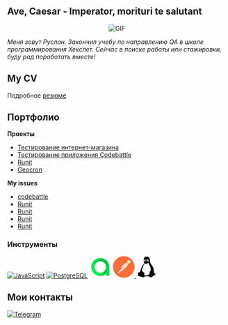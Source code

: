 ## Ave, Caesar - Imperator, morituri te salutant

<div align="center">
  
![GIF](https://media.giphy.com/media/i7syEG8zEgBzThfcBB/giphy.gif)

</div>

_Меня зовут Руслан.
Закончил учебу по направлению QA в школе программирования Хекслет. Сейчас в поиске работы или стажировки, буду рад поработать вместе!_ 

## My CV
Подробное [резюме](https://cv.hexlet.io/ru/resumes/2499)

## Портфолио
**Проекты**
  * [Тестирование интернет-магазина](https://github.com/AavadaKedavra/qa-engineer-project-84)
  * [Тестирование приложения Codebattle](https://github.com/AavadaKedavra/qa-engineer-project-85)
  * [Runit](https://github.com/AavadaKedavra/runit)
  * [Geocron](https://github.com/hexlet-components/ru-my-first-issue/issues/53)

**My issues**
* [codebattle](https://github.com/hexlet-codebattle/codebattle/issues/1430)
* [Runit](https://github.com/hexlet-rus/runit/issues/282)
* [Runit](https://github.com/hexlet-rus/runit/issues/283)
* [Runit](https://github.com/hexlet-rus/runit/issues/284)
* [Runit](https://github.com/hexlet-rus/runit/issues/285)
  
### Инструменты

<p align="left">
<a href="https://developer.mozilla.org/en-US/docs/Web/JavaScript" target="_blank" rel="noreferrer"><img src="https://raw.githubusercontent.com/danielcranney/readme-generator/main/public/icons/skills/javascript-colored.svg" width="50" height="50" alt="JavaScript" /></a>
<a href="https://www.postgresql.org/" target="_blank" rel="noreferrer"><img src="https://raw.githubusercontent.com/danielcranney/readme-generator/main/public/icons/skills/postgresql-colored.svg" width="50" height="50" alt="PostgreSQL" /></a>
<a href="https://qameta.io/" target="_blank" rel="noreferrer"><img src="https://github.com/AavadaKedavra/AavadaKedavra/blob/main/logo.svg" width="50" height="50" alt="AllureTestops" /></a> 
<a href="https://www.postman.com/">
<img src="https://github.com/qajenna/qajenna/blob/main/icons/Postman.png" alt="Postman" width="50" height="50" /> </a>
<a href="https://ru.wikipedia.org/wiki/Linux">
<img src="https://raw.githubusercontent.com/devicons/devicon/1119b9f84c0290e0f0b38982099a2bd027a48bf1/icons/linux/linux-plain.svg" alt="Linux" width="50" height="50" /> </a>
</p>

## Мои контакты
[![Telegram](https://img.shields.io/badge/Telegram-2CA5E0?style=for-the-badge&logo=telegram&logoColor=white)](https://t.me/AavadaKeedavra)
